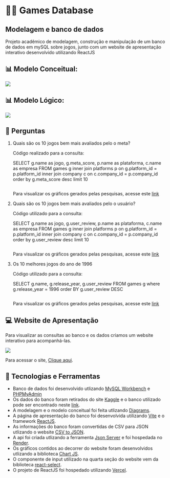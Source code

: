 # 👨‍💻 Games Database
## Modelagem e banco de dados

<p>
  Projeto acadêmico de modelagem, construção e manipulação de um banco de dados em mySQL sobre jogos, junto com um website de apresentação interativo desenvolvido utilizando ReactJS
</p>

## :bar_chart: Modelo Conceitual:
<img src="https://user-images.githubusercontent.com/112868025/216838915-632fe802-4924-4508-b3c5-3c01a1a8e14f.png"/>

## :bar_chart: Modelo Lógico:
<img src="https://user-images.githubusercontent.com/112868025/216825386-09ba5625-a788-4e63-8f30-1ec72c313821.png" />

## :mag_right: Perguntas

<ol>
      <li>
        <p>Quais são os 10 jogos bem mais avaliados pelo o meta?</p>
        <p>Código realizado para a consulta:</p>
        <p>
          SELECT g.name as jogo, g.meta_score, p.name as plataforma, c.name as
          empresa FROM games g inner join platforms p on g.platform_id =
          p.platform_id inner join company c on c.company_id = p.company_id
          order by g.meta_score desc limit 10
        </p>
        <img src="https://user-images.githubusercontent.com/112870328/216965880-c7f60611-804e-494d-ab56-8ecda8a87c01.png" alt="">
        <p>Para visualizar os gráficos gerados pelas pesquisas, acesse este <a href="https://database-website-9mg3cu99e-marcelo-souto.vercel.app/">link</a></p>
      </li>
      <li>
        <p>Quais são os 10 jogos bem mais avaliados pelo o usuário?</p>
        <p>Código utilizado para a consulta:</p>
        <p>
          SELECT g.name as jogo, g.user_review, p.name as plataforma, c.name as
          empresa FROM games g inner join platforms p on g.platform_id =
          p.platform_id inner join company c on c.company_id = p.company_id
          order by g.user_review desc limit 10
        </p>
        <img src="https://user-images.githubusercontent.com/112870328/216965925-dfae9bc0-4646-4869-8749-82d88eb8323b.png" alt="">
        <p>Para visualizar os gráficos gerados pelas pesquisas, acesse este <a href="https://database-website-9mg3cu99e-marcelo-souto.vercel.app/">link</a></p>
      </li>
      <li>
        <p>Os 10 melhores jogos do ano de 1996</p>
        <p>Código utilizado para a consulta:</p>
        <p>
          SELECT g.name, g.release_year, g.user_review FROM games g where
          g.release_year = 1996 order BY g.user_review DESC
        </p>
        <img src="https://user-images.githubusercontent.com/112870328/216965962-2bc6f1d6-720f-496a-b4de-c7aa6f62bfd4.png" alt="">
        <p>Para visualizar os gráficos gerados pelas pesquisas, acesse este <a href="https://database-website-9mg3cu99e-marcelo-souto.vercel.app/">link</a></p>
      </li>
    </ol>
    
## :computer: Website de Apresentação

<p>Para visualizar as consultas ao banco e os dados criamos um website interativo para acompanhá-las.</p>
<a target="_blank" href="https://database-website-9mg3cu99e-marcelo-souto.vercel.app/"><img src="https://user-images.githubusercontent.com/100978478/217090211-14725dbe-819c-43c0-8e83-4ea636d110f3.svg" /></a>
<p>Para acessar o site, <a target="_blank" href="https://database-website-9mg3cu99e-marcelo-souto.vercel.app/">Clique aqui</a>.</p>
                           
## :wrench: Tecnologias e Ferramentas
<ul>
  <li>
  Banco de dados foi desenvolvido utlizando <a href="https://dev.mysql.com/doc/">MySQL Workbench</a> e <a href="https://www.phpmyadmin.net/docs/">PHPMyAdmin</a>
  </li>
  <li>
    Os dados do banco foram retirados do site <a href="https://www.kaggle.com/">Kaggle</a> e o banco utilizado pode ser encontrado neste <a href="https://www.kaggle.com/datasets/deepcontractor/top-video-games-19952021-metacritic">link</a>.
  </li>
  <li>
    A modelagem e o modelo conceitual foi feita utlizando <a href="https://www.diagrams.net/">Diagrams</a>.
  </li>
   <li>
     A página de apresentação do banco foi desenvolvida utilizando <a href="https://vitejs.dev/">Vite</a> e o framework <a href="https://reactjs.org/">ReactJS</a>.
  </li>
   <li>
     As informações do banco foram convertidas de CSV para JSON utlizando o website <a href="https://csvjson.com/">CSV to JSON</a>.
  </li>
   <li>
     A api foi criada utlizando a ferramenta <a href="https://github.com/typicode/json-server">Json Server</a> e foi hospedada no <a href="https://render.com/">Render</a>.
  </li>
   <li>
     Os gráficos contidos ao decorrer do website foram desenvolvidos utlizando a biblioteca <a href="https://www.chartjs.org/">Chart JS</a>.
  </li>
  <li>
    O componente de input utilizado na quarta seção do website vem da biblioteca <a href="https://react-select.com/home">react-select</a>.
  </li>
  <li>
    O projeto de ReactJS foi hospedado utilizando <a href="https://vercel.com/">Vercel</a>.
  </li>
<ul>




